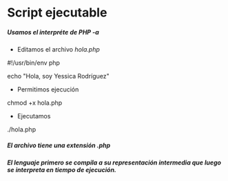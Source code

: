 # Script ejecutable

##### Usamos el interpréte de PHP -a

+ Editamos el archivo _hola.php_

 #!/usr/bin/env php
 
echo "Hola, soy Yessica Rodríguez"

+ Permitimos ejecución

chmod  +x  hola.php

+ Ejecutamos

./hola.php

##### El archivo tiene una extensión _.php_
##### El lenguaje primero se compila a su representación intermedia que luego se interpreta en tiempo de ejecución.
